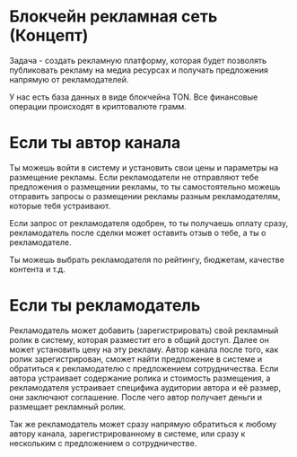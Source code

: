 # Блокчейн рекламная сеть (Концепт)

Задача - создать рекламную платформу, которая будет позволять публиковать рекламу на медиа ресурсах и получать предложения напрямую от рекламодателей. 

У нас есть база данных в виде блокчейна TON. Все финансовые операции происходят в криптовалюте грамм.

# Если ты автор канала 

Ты можешь войти в систему и установить свои цены и параметры на размещение рекламы. Если рекламодатели не отправляют тебе предложения о размещении рекламы, то ты самостоятельно можешь отправить запросы о размещении рекламы разным рекламодателям, которые тебя устраивают.

Если запрос от рекламодателя одобрен, то ты получаешь оплату сразу, рекламодатель после сделки может оставить отзыв о тебе, а ты о рекламодателе. 

Ты можешь выбрать рекламодателя по рейтингу, бюджетам, качестве контента и т.д.

# Если ты рекламодатель

Рекламодатель может добавить (зарегистрировать) свой рекламный ролик в систему, которая разместит его в общий доступ. Далее он может установить цену на эту рекламу. Автор канала после того, как ролик зарегистрирован,  сможет найти предложение в системе и обратиться к рекламодателю с предложением сотрудничества. Если автора устраивает содержание ролика и стоимость размещения, а рекламодателя устраивает специфика аудитории автора и её размер, они заключают соглашение. После чего автор получает деньги и размещает рекламный ролик. 

Так же рекламодатель может сразу напрямую обратиться к любому автору канала, зарегистрированному в системе, или сразу к нескольким с предложением о сотрудничестве. 

